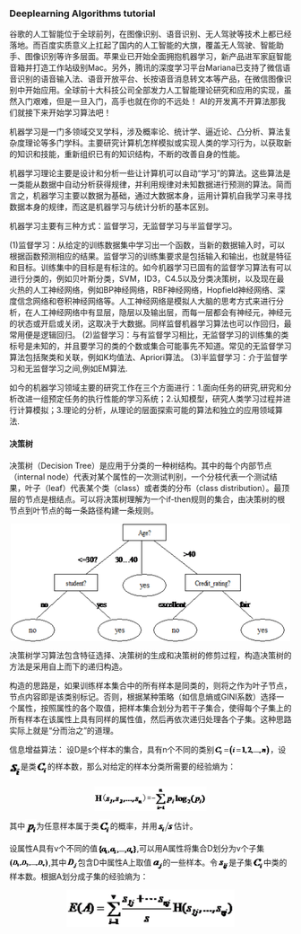 ### Deeplearning Algorithms tutorial
谷歌的人工智能位于全球前列，在图像识别、语音识别、无人驾驶等技术上都已经落地。而百度实质意义上扛起了国内的人工智能的大旗，覆盖无人驾驶、智能助手、图像识别等许多层面。苹果业已开始全面拥抱机器学习，新产品进军家庭智能音箱并打造工作站级别Mac。另外，腾讯的深度学习平台Mariana已支持了微信语音识别的语音输入法、语音开放平台、长按语音消息转文本等产品，在微信图像识别中开始应用。全球前十大科技公司全部发力人工智能理论研究和应用的实现，虽然入门艰难，但是一旦入门，高手也就在你的不远处！
AI的开发离不开算法那我们就接下来开始学习算法吧！

机器学习是一门多领域交叉学科，涉及概率论、统计学、逼近论、凸分析、算法复杂度理论等多门学科。主要研究计算机怎样模拟或实现人类的学习行为，以获取新的知识和技能，重新组织已有的知识结构，不断的改善自身的性能。

机器学习理论主要是设计和分析一些让计算机可以自动“学习”的算法。这些算法是一类能从数据中自动分析获得规律，并利用规律对未知数据进行预测的算法。简而言之，机器学习主要以数据为基础，通过大数据本身，运用计算机自我学习来寻找数据本身的规律，而这是机器学习与统计分析的基本区别。

机器学习主要有三种方式：监督学习，无监督学习与半监督学习。

(1)监督学习：从给定的训练数据集中学习出一个函数，当新的数据输入时，可以根据函数预测相应的结果。监督学习的训练集要求是包括输入和输出，也就是特征和目标。训练集中的目标是有标注的。如今机器学习已固有的监督学习算法有可以进行分类的，例如贝叶斯分类，SVM，ID3，C4.5以及分类决策树，以及现在最火热的人工神经网络，例如BP神经网络，RBF神经网络，Hopfield神经网络、深度信念网络和卷积神经网络等。人工神经网络是模拟人大脑的思考方式来进行分析，在人工神经网络中有显层，隐层以及输出层，而每一层都会有神经元，神经元的状态或开启或关闭，这取决于大数据。同样监督机器学习算法也可以作回归，最常用便是逻辑回归。
(2)监督学习：与有监督学习相比，无监督学习的训练集的类标号是未知的，并且要学习的类的个数或集合可能事先不知道。常见的无监督学习算法包括聚类和关联，例如K均值法、Apriori算法。
(3)半监督学习：介于监督学习和无监督学习之间,例如EM算法.

如今的机器学习领域主要的研究工作在三个方面进行：1.面向任务的研究,研究和分析改进一组预定任务的执行性能的学习系统；2.认知模型，研究人类学习过程并进行计算模拟；3.理论的分析，从理论的层面探索可能的算法和独立的应用领域算法.

#### 决策树

决策树（Decision Tree）是应用于分类的一种树结构。其中的每个内部节点（internal node）代表对某个属性的一次测试判别，一个分枝代表一个测试结果，叶子（leaf）代表某个类（class）或者类的分布（class distribution）。最顶层的节点是根结点。可以将决策树理解为一个if-then规则的集合，由决策树的根节点到叶节点的每一条路径构建一条规则。

<p align="center">
<img width="500" align="center" src="../../images/96.jpg" />
</p>

决策树学习算法包含特征选择、决策树的生成和决策树的修剪过程，构造决策树的方法是采用自上而下的递归构造。

构造的思路是，如果训练样本集合中的所有样本是同类的，则将之作为叶子节点，节点内容即是该类别标记。否则，根据某种策略（如信息熵或GINI系数）选择一个属性，按照属性的各个取值，把样本集合划分为若干子集合，使得每个子集上的所有样本在该属性上具有同样的属性值，然后再依次递归处理各个子集。这种思路实际上就是“分而治之”的道理。

信息增益算法：
设D是s个样本的集合，具有n个不同的类别<img width="100" align="center" src="../../images/97.jpg" />，设<img width="20" align="center" src="../../images/98.jpg" />是类<img width="20" align="center" src="../../images/99.jpg" />的样本数，那么对给定的样本分类所需要的经验熵为：
<p align="center">
<img width="200" align="center" src="../../images/100.jpg" />
</p>


其中<img width="20" align="center" src="../../images/101.jpg" />为任意样本属于类<img width="20" align="center" src="../../images/99.jpg" />的概率，并用<img width="30" align="center" src="../../images/102.jpg" />估计。


设属性A具有v个不同的值<img width="70" align="center" src="../../images/103.jpg" />,可以用A属性将集合D划分为v个子集<img width="70" align="center" src="../../images/104.jpg" />,其中<img width="20" align="center" src="../../images/105.jpg" />包含D中属性A上取值<img width="20" align="center" src="../../images/106.jpg" />的一些样本。令<img width="20" align="center" src="../../images/107.jpg" />是子集<img width="20" align="center" src="../../images/99.jpg" />中类的样本数。根据A划分成子集的经验熵为：

<p align="center">
<img width="300" align="center" src="../../images/108.jpg" />
</p>
